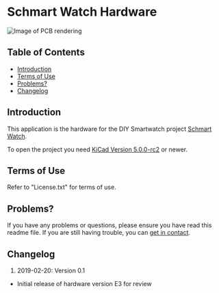 # Schmart Watch Hardware
![Image of PCB rendering](https://2.bp.blogspot.com/-JMoDxUVAF1w/XG19rJ2Qv0I/AAAAAAAAR6U/EYKMNkpcoXELdZ08jHINfMwZN4iUAqkCACLcBGAs/s1600/render.png)
## Table of Contents

- [Introduction](#introduction)
- [Terms of Use](#terms-of-use)
- [Problems?](#problems)
- [Changelog](#changelog)

## Introduction

This application is the hardware for the DIY Smartwatch project [Schmart Watch](http://www.kurzschluss-blog.de/2018/07/schmartwatch-01-smartwatch-selbst-gebaut.html).

To open the project you need [KiCad Version 5.0.0-rc2](http://kicad.org/) or newer.

## Terms of Use

Refer to "License.txt" for terms of use.

## Problems?

If you have any problems or questions, please ensure you have read this readme
file. If you are still having trouble, you can
[get in contact](https://plus.google.com/+BastianNeumann_DasBasti).

## Changelog

1. 2019-02-20: Version 0.1
  - Initial release of hardware version E3 for review
